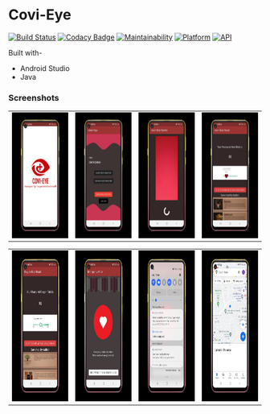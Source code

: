 # Covi-Eye

[![Build Status](https://travis-ci.org/rob729/Covi-Eye.svg?branch=master)](https://travis-ci.org/rob729/Covi-Eye)
[![Codacy Badge](https://api.codacy.com/project/badge/Grade/7359a2b60f974c04ab38a6481780c2eb)](https://www.codacy.com/manual/rob729/News?utm_source=github.com&amp;utm_medium=referral&amp;utm_content=rob729/News&amp;utm_campaign=Badge_Grade)
[![Maintainability](https://api.codeclimate.com/v1/badges/3cf040d355cfa3d4c3a4/maintainability)](https://codeclimate.com/github/rob729/News/maintainability)
[![Platform](https://img.shields.io/badge/platform-android-blue.svg)](http://developer.android.com/index.html)
[![API](https://img.shields.io/badge/API-20%2B-blue.svg?style=flat)](https://android-arsenal.com/api?level=20)



Built with-
- Android Studio
- Java

 ### Screenshots

      

<table>
        <tr>
           <td><img src = "https://github.com/Ishita03-Singh/Covi-Eye/blob/master/WhatsApp%20Image%202021-11-14%20at%205.40.45%20PM%20(4).jpeg"  width="400" height="250"></td>
          <td><img src = "https://github.com/Ishita03-Singh/Covi-Eye/blob/master/WhatsApp%20Image%202021-11-14%20at%205.40.45%20PM%20(2).jpeg"   width="400" height="250""></td>
          <td><img src = "https://github.com/Ishita03-Singh/Covi-Eye/blob/master/WhatsApp%20Image%202021-11-14%20at%205.40.45%20PM%20(3).jpeg"  width="400" height="250"></td>
          <td><img src = "https://github.com/Ishita03-Singh/Covi-Eye/blob/master/WhatsApp%20Image%202021-11-14%20at%205.40.45%20PM%20(1).jpeg"  width="400" height="250"></td>
           
 </table>  
           
   <table>
        <tr>
          <td><img src = "https://github.com/Ishita03-Singh/Covi-Eye/blob/master/WhatsApp%20Image%202021-11-14%20at%205.40.45%20PM.jpeg"   width="400" height="300"></td>
          <td><img src = "https://github.com/Ishita03-Singh/Covi-Eye/blob/master/WhatsApp%20Image%202021-11-14%20at%205.40.45%20PM%20(5).jpeg"  width="400" height="300"></td>
          <td><img src = "https://github.com/Ishita03-Singh/Covi-Eye/blob/master/WhatsApp%20Image%202021-11-14%20at%205.40.45%20PM%20(7).jpeg"  width="400" height="300"></td>
         <td><img src = "https://github.com/Ishita03-Singh/Covi-Eye/blob/master/WhatsApp%20Image%202021-11-14%20at%205.40.45%20PM%20(6).jpeg"   width="400" height="300"></td>
        
 </table>  



